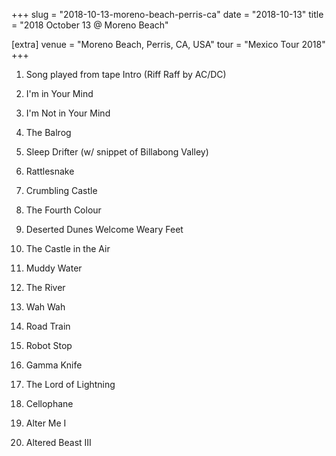 +++
slug = "2018-10-13-moreno-beach-perris-ca"
date = "2018-10-13"
title = "2018 October 13 @ Moreno Beach"

[extra]
venue = "Moreno Beach, Perris, CA, USA"
tour = "Mexico Tour 2018"
+++


 1. Song played from tape
    Intro
    (Riff Raff by AC/DC)
 2. I'm in Your Mind

 3. I'm Not in Your Mind

 4. The Balrog

 5. Sleep Drifter
    (w/ snippet of Billabong Valley)

 6. Rattlesnake

 7. Crumbling Castle

 8. The Fourth Colour

 9. Deserted Dunes Welcome Weary Feet

10. The Castle in the Air

11. Muddy Water

12. The River

13. Wah Wah

14. Road Train

15. Robot Stop

16. Gamma Knife

17. The Lord of Lightning

18. Cellophane

19. Alter Me I

20. Altered Beast III



